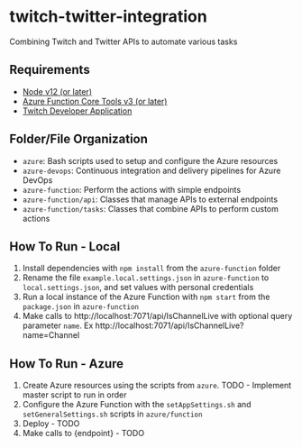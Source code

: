 # twitch-twitter-integration
Combining Twitch and Twitter APIs to automate various tasks

## Requirements
* [Node v12 (or later)](https://nodejs.org/en/download/)
* [Azure Function Core Tools v3 (or later)](https://www.npmjs.com/package/azure-functions-core-tools)
* [Twitch Developer Application](https://dev.twitch.tv/console/apps)

## Folder/File Organization
* `azure`: Bash scripts used to setup and configure the Azure resources
* `azure-devops`: Continuous integration and delivery pipelines for Azure DevOps
* `azure-function`: Perform the actions with simple endpoints
* `azure-function/api`: Classes that manage APIs to external endpoints
* `azure-function/tasks`: Classes that combine APIs to perform custom actions

## How To Run - Local
1. Install dependencies with `npm install` from the `azure-function` folder
1. Rename the file `example.local.settings.json` in `azure-function` to `local.settings.json`, and set values with personal credentials
1. Run a local instance of the Azure Function with `npm start` from the `package.json` in `azure-function`
1. Make calls to http://localhost:7071/api/IsChannelLive with optional query parameter `name`. Ex http://localhost:7071/api/IsChannelLive?name=Channel

## How To Run - Azure
1. Create Azure resources using the scripts from `azure`. TODO - Implement master script to run in order
1. Configure the Azure Function with the `setAppSettings.sh` and `setGeneralSettings.sh` scripts in `azure/function`
1. Deploy - TODO
1. Make calls to {endpoint} - TODO
